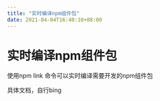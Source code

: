 ```yaml
---
title: "实时编译npm组件包"
date: 2021-04-04T16:40:10+08:00
---
```


# 实时编译npm组件包

使用npm link 命令可以实时编译需要开发的npm组件包

具体文档，自行bing